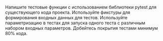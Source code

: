 Напишите тестовые функции с использованием библиотеки pytest для существующего кода проекта.
Используйте фикстуры для формирования входных данных для тестов.
Используйте параметризацию в тестах для запуска одного теста с различным набором входных параметров.
Добейтесь покрытия тестами минимум 80% кода.
